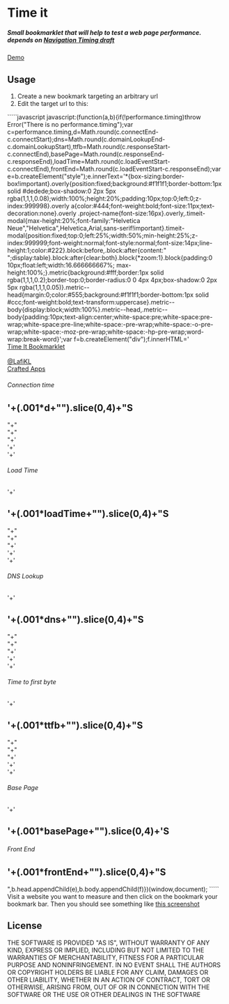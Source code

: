 Time it
======

<h5>Small bookmarklet that will help to test a web page performance. depends on <a href="https://dvcs.w3.org/hg/webperf/raw-file/tip/specs/NavigationTiming/Overview.html">Navigation Timing draft</a></h5>
<a href="http://d.pr/i/cmPv">Demo</a>

Usage
--------
<ol>
  <li>Create a new bookmark targeting an arbitrary url</li>
  <li>Edit the target url to this:</li>
</ol>
`````javascript
javascript:(function(a,b){if(!performance.timing)throw Error("There is no performance.timing");var c=performance.timing,d=Math.round(c.connectEnd-c.connectStart);dns=Math.round(c.domainLookupEnd-c.domainLookupStart),ttfb=Math.round(c.responseStart-c.connectEnd),basePage=Math.round(c.responseEnd-c.responseEnd),loadTime=Math.round(c.loadEventStart-c.connectEnd),frontEnd=Math.round(c.loadEventStart-c.responseEnd);var e=b.createElement("style");e.innerText='*{box-sizing:border-box!important}.overly{position:fixed;background:#f1f1f1;border-bottom:1px solid #dedede;box-shadow:0 2px 5px rgba(1,1,1,0.08);width:100%;height:20%;padding:10px;top:0;left:0;z-index:999998}.overly a{color:#444;font-weight:bold;font-size:11px;text-decoration:none}.overly .project-name{font-size:16px}.overly,.timeit-modal{max-height:20%;font-family:"Helvetica Neue","Helvetica",Helvetica,Arial,sans-serif!important}.timeit-modal{position:fixed;top:0;left:25%;width:50%;min-height:25%;z-index:999999;font-weight:normal;font-style:normal;font-size:14px;line-height:1;color:#222}.block:before,.block:after{content:" ";display:table}.block:after{clear:both}.block{*zoom:1}.block{padding:0 10px;float:left;width:16.666666667%; max-height:100%;}.metric{background:#fff;border:1px solid rgba(1,1,1,0.2);border-top:0;border-radius:0 0 4px 4px;box-shadow:0 2px 5px rgba(1,1,1,0.05)}.metric--head{margin:0;color:#555;background:#f1f1f1;border-bottom:1px solid #ccc;font-weight:bold;text-transform:uppercase}.metric--body{display:block;width:100%}.metric--head,.metric--body{padding:10px;text-align:center;white-space:pre;white-space:pre-wrap;white-space:pre-line;white-space:-pre-wrap;white-space:-o-pre-wrap;white-space:-moz-pre-wrap;white-space:-hp-pre-wrap;word-wrap:break-word}';var f=b.createElement("div");f.innerHTML='<div class="overly"><a class="project-name" href="http://lafilab.com/timeit">Time It Bookmarklet</a><br><br><a href="http://lafilab.com">@LafiKL</a><br><a href="http://crafted-apps.com">Crafted Apps</a></div><div class="timeit-modal"><div class="block"><div class="metric"><h6 class="metric--head">Connection time</h6><h2 class="metric--body">'+(.001*d+"").slice(0,4)+"S</h2>"+"</div>"+"</div>"+'<div class="block">'+'<div class="metric">'+'<h6 class="metric--head">Load Time</h6>'+'<h2 class="metric--body">'+(.001*loadTime+"").slice(0,4)+"S</h2>"+"</div>"+"</div>"+'<div class="block">'+'<div class="metric">'+'<h6 class="metric--head">DNS Lookup</h6>'+'<h2 class="metric--body">'+(.001*dns+"").slice(0,4)+"S</h2>"+"</div>"+"</div>"+'<div class="block">'+'<div class="metric">'+'<h6 class="metric--head">Time to first byte</h6>'+'<h2 class="metric--body">'+(.001*ttfb+"").slice(0,4)+"S</h2>"+"</div>"+"</div>"+'<div class="block">'+'<div class="metric">'+'<h6 class="metric--head">Base Page</h6>'+'<h2 class="metric--body">'+(.001*basePage+"").slice(0,4)+'S</h2></div></div><div class="block"><div class="metric"><h6 class="metric--head">Front End</h6><h2 class="metric--body">'+(.001*frontEnd+"").slice(0,4)+"S</h2></div></div></div>",b.head.appendChild(e),b.body.appendChild(f)})(window,document);
`````
Visit a website you want to measure and then click on the bookmark your bookmark bar.
Then you should see something like <a href="http://d.pr/i/cmPv">this screenshot</a>


License
--------
THE SOFTWARE IS PROVIDED "AS IS", WITHOUT WARRANTY OF ANY KIND, EXPRESS OR
IMPLIED, INCLUDING BUT NOT LIMITED TO THE WARRANTIES OF MERCHANTABILITY,
FITNESS FOR A PARTICULAR PURPOSE AND NONINFRINGEMENT. IN NO EVENT SHALL THE
AUTHORS OR COPYRIGHT HOLDERS BE LIABLE FOR ANY CLAIM, DAMAGES OR OTHER
LIABILITY, WHETHER IN AN ACTION OF CONTRACT, TORT OR OTHERWISE, ARISING FROM,
OUT OF OR IN CONNECTION WITH THE SOFTWARE OR THE USE OR OTHER DEALINGS IN
THE SOFTWARE